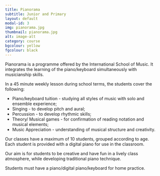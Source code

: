 ```yaml
---
title: Pianorama
subtitle: Junior and Primary
layout: default
modal-id: 3
img: pianorama.jpg
thumbnail: pianorama.jpg
alt: image-alt
category: course
bgcolour: yellow
fgcolour: black
---
```


Pianorama is a programme offered by the International School of Music.  It integrates the learning of the piano/keyboard simultaneously with musicianship skills.

In a 45 minute weekly lesson during school terms, the students cover the following:

- Piano/keyboard tuition - studying all styles of music with solo and ensemble experience;
- Singing - to develop pitch and aural;
- Percussion - to develop rhythmic skills;
- Theory/ Musical games - for confirmation of reading notation and musical elements;
- Music Appreciation - understanding of musical structure and creativity.

Our classes have a maximum of 10 students, grouped according to age.  Each student is provided with a digital piano for use in the classroom.

Our aim is for students to be creative and have fun in a lively class atmosphere, while developing traditional piano technique.

Students must have a piano/digital piano/keyboard for home practice.
